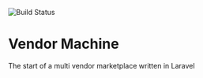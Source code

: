 

![Build Status](https://circleci.com/gh/squareborg/vendormachine-api.png?circle-token=:circle-token)

# Vendor Machine

The start of a multi vendor marketplace written in Laravel
